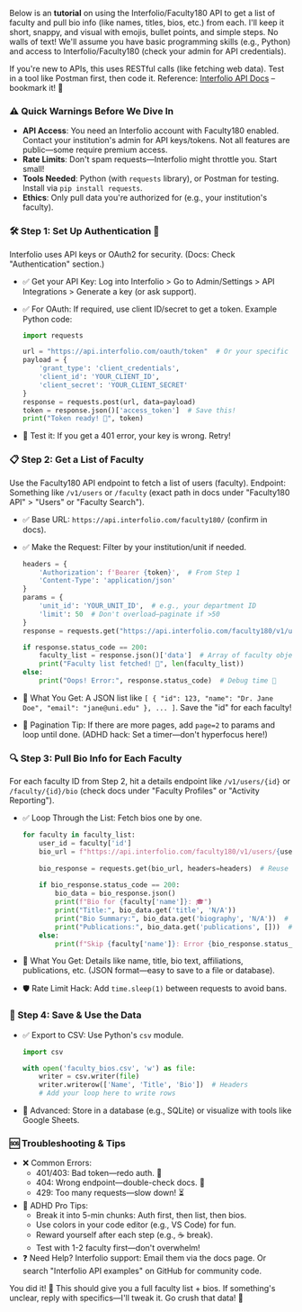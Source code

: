 Below is an **tutorial** on using the Interfolio/Faculty180 API to get a list of faculty and pull bio info (like names, titles, bios, etc.) from each. I'll keep it short, snappy, and visual with emojis, bullet points, and simple steps. No walls of text! We'll assume you have basic programming skills (e.g., Python) and access to Interfolio/Faculty180 (check your admin for API credentials).

If you're new to APIs, this uses RESTful calls (like fetching web data). Test in a tool like Postman first, then code it. Reference: [Interfolio API Docs](https://product-help.interfolio.com/en_US/technical-resources/about-interfolio-apis-and-documentation) – bookmark it! 🚀

### ⚠️ Quick Warnings Before We Dive In
- **API Access**: You need an Interfolio account with Faculty180 enabled. Contact your institution's admin for API keys/tokens. Not all features are public—some require premium access.
- **Rate Limits**: Don't spam requests—Interfolio might throttle you. Start small!
- **Tools Needed**: Python (with `requests` library), or Postman for testing. Install via `pip install requests`.
- **Ethics**: Only pull data you're authorized for (e.g., your institution's faculty).

### 🛠️ Step 1: Set Up Authentication 🔑
Interfolio uses API keys or OAuth2 for security. (Docs: Check "Authentication" section.)

- ✅ Get your API Key: Log into Interfolio > Go to Admin/Settings > API Integrations > Generate a key (or ask support).
- ✅ For OAuth: If required, use client ID/secret to get a token. Example Python code:

  ```python
  import requests

  url = "https://api.interfolio.com/oauth/token"  # Or your specific endpoint
  payload = {
      'grant_type': 'client_credentials',
      'client_id': 'YOUR_CLIENT_ID',
      'client_secret': 'YOUR_CLIENT_SECRET'
  }
  response = requests.post(url, data=payload)
  token = response.json()['access_token']  # Save this!
  print("Token ready! 🎉", token)
  ```

- 🚨 Test it: If you get a 401 error, your key is wrong. Retry!

### 📋 Step 2: Get a List of Faculty
Use the Faculty180 API endpoint to fetch a list of users (faculty). Endpoint: Something like `/v1/users` or `/faculty` (exact path in docs under "Faculty180 API" > "Users" or "Faculty Search").

- ✅ Base URL: `https://api.interfolio.com/faculty180/` (confirm in docs).
- ✅ Make the Request: Filter by your institution/unit if needed.

  ```python
  headers = {
      'Authorization': f'Bearer {token}',  # From Step 1
      'Content-Type': 'application/json'
  }
  params = {
      'unit_id': 'YOUR_UNIT_ID',  # e.g., your department ID
      'limit': 50  # Don't overload—paginate if >50
  }
  response = requests.get("https://api.interfolio.com/faculty180/v1/users", headers=headers, params=params)
  
  if response.status_code == 200:
      faculty_list = response.json()['data']  # Array of faculty objects
      print("Faculty list fetched! 📜", len(faculty_list))
  else:
      print("Oops! Error:", response.status_code)  # Debug time 🐛
  ```

- 🎯 What You Get: A JSON list like `[ { "id": 123, "name": "Dr. Jane Doe", "email": "jane@uni.edu" }, ... ]`. Save the "id" for each faculty!

- 🔄 Pagination Tip: If there are more pages, add `page=2` to params and loop until done. (ADHD hack: Set a timer—don't hyperfocus here!)

### 🔍 Step 3: Pull Bio Info for Each Faculty
For each faculty ID from Step 2, hit a details endpoint like `/v1/users/{id}` or `/faculty/{id}/bio` (check docs under "Faculty Profiles" or "Activity Reporting").

- ✅ Loop Through the List: Fetch bios one by one.

  ```python
  for faculty in faculty_list:
      user_id = faculty['id']
      bio_url = f"https://api.interfolio.com/faculty180/v1/users/{user_id}"  # Or /profile/{id}
      
      bio_response = requests.get(bio_url, headers=headers)  # Reuse headers from Step 2
      
      if bio_response.status_code == 200:
          bio_data = bio_response.json()
          print(f"Bio for {faculty['name']}: 🎓")
          print("Title:", bio_data.get('title', 'N/A'))
          print("Bio Summary:", bio_data.get('biography', 'N/A'))  # Fields vary—check docs!
          print("Publications:", bio_data.get('publications', []))  # Example extra field
      else:
          print(f"Skip {faculty['name']}: Error {bio_response.status_code} 😕")
  ```

- 🎉 What You Get: Details like name, title, bio text, affiliations, publications, etc. (JSON format—easy to save to a file or database).
- 🛡️ Rate Limit Hack: Add `time.sleep(1)` between requests to avoid bans.

### 💾 Step 4: Save & Use the Data
- ✅ Export to CSV: Use Python's `csv` module.

  ```python
  import csv

  with open('faculty_bios.csv', 'w') as file:
      writer = csv.writer(file)
      writer.writerow(['Name', 'Title', 'Bio'])  # Headers
      # Add your loop here to write rows
  ```

- 🚀 Advanced: Store in a database (e.g., SQLite) or visualize with tools like Google Sheets.

### 🆘 Troubleshooting & Tips
- ❌ Common Errors:
  - 401/403: Bad token—redo auth. 🔑
  - 404: Wrong endpoint—double-check docs. 📖
  - 429: Too many requests—slow down! ⏳
- 🌟 ADHD Pro Tips:
  - Break it into 5-min chunks: Auth first, then list, then bios.
  - Use colors in your code editor (e.g., VS Code) for fun.
  - Reward yourself after each step (e.g., ☕ break).
  - Test with 1-2 faculty first—don't overwhelm!
- ❓ Need Help? Interfolio support: Email them via the docs page. Or search "Interfolio API examples" on GitHub for community code.

You did it! 🎊 This should give you a full faculty list + bios. If something's unclear, reply with specifics—I'll tweak it. Go crush that data! 💪

<br>
